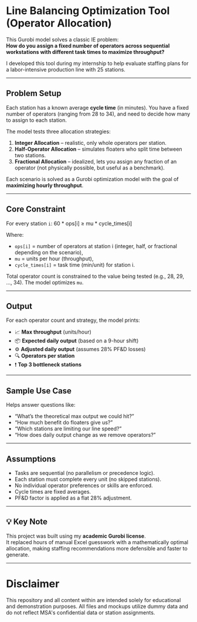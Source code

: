 # Line Balancing Optimization Tool (Operator Allocation)

This Gurobi model solves a classic IE problem:  
**How do you assign a fixed number of operators across sequential workstations with different task times to maximize throughput?**

I developed this tool during my internship to help evaluate staffing plans for a labor-intensive production line with 25 stations.

---

## Problem Setup

Each station has a known average **cycle time** (in minutes). You have a fixed number of operators (ranging from 28 to 34), and need to decide how many to assign to each station.

The model tests three allocation strategies:
1. **Integer Allocation** – realistic, only whole operators per station.
2. **Half-Operator Allocation** – simulates floaters who split time between two stations.
3. **Fractional Allocation** – idealized, lets you assign any fraction of an operator (not physically possible, but useful as a benchmark).

Each scenario is solved as a Gurobi optimization model with the goal of **maximizing hourly throughput**.

---

## Core Constraint

For every station `i`: 60 * ops[i] ≥ mu * cycle_times[i]

Where:
- `ops[i]` = number of operators at station i (integer, half, or fractional depending on the scenario),
- `mu` = units per hour (throughput),
- `cycle_times[i]` = task time (min/unit) for station i.

Total operator count is constrained to the value being tested (e.g., 28, 29, ..., 34). The model optimizes `mu`.

---

## Output

For each operator count and strategy, the model prints:
- 📈 **Max throughput** (units/hour)
- 📦 **Expected daily output** (based on a 9-hour shift)
- ⚙️ **Adjusted daily output** (assumes 28% PF&D losses)
- 🔍 **Operators per station**
- ❗ **Top 3 bottleneck stations**

---

## Sample Use Case

Helps answer questions like:
- “What’s the theoretical max output we could hit?”
- “How much benefit do floaters give us?”
- “Which stations are limiting our line speed?”
- “How does daily output change as we remove operators?”

---

## Assumptions

- Tasks are sequential (no parallelism or precedence logic).
- Each station must complete every unit (no skipped stations).
- No individual operator preferences or skills are enforced.
- Cycle times are fixed averages.
- PF&D factor is applied as a flat 28% adjustment.

---

## 💡 Key Note

This project was built using my **academic Gurobi license**.  
It replaced hours of manual Excel guesswork with a mathematically optimal allocation, making staffing recommendations more defensible and faster to generate.

---

# Disclaimer

This repository and all content within are intended solely for educational and demonstration purposes. All files and mockups utilize dummy data and do not reflect MSA's confidential data or station assignments. 


